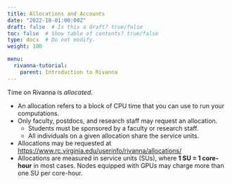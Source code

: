 ```yaml
---
title: Allocations and Accounts
date: "2022-10-01:00:00Z"
draft: false  # Is this a draft? true/false
toc: false  # Show table of contents? true/false
type: docs  # Do not modify.
weight: 100

menu:
  rivanna-tutorial:
    parent: Introduction to Rivanna
---
```


Time on Rivanna is _allocated_.

* An allocation refers to a block of CPU time that you can use to run your computations.
* Only faculty, postdocs, and research staff may request an allocation.
  * Students must be sponsored by a faculty or research staff.
  * All individuals on a given allocation share the service units.
* Allocations may be requested at [https://www\.rc\.virginia\.edu/userinfo/rivanna/allocations/](https://www.rc.virginia.edu/userinfo/rivanna/allocations/)
* Allocations are measured in service units (SUs), where  __1 SU = 1 core\-hour__ in most cases.  Nodes equipped with GPUs may charge more than one SU per core-hour.


